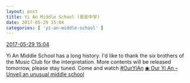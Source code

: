 ```yaml
---
layout: post
title: Yi An Middle School (易安中学)
date: 2017-05-29 15:04
categories: [ 'yi-an-middle-school' ]
---
```


<div class="weibo-info">
  <a href="http://weibo.com/6074218720/F5lU26xxZ">2017-05-29 15:04</a>
</div>

Yi An Middle School has a long history. I'd like to thank the six brothers of the Music Club for the interpretation. More contents will be released tomorrow, please stay tuned. Come and watch [#OurYiAn](http://weibo.com/p/100808ebb44b6f1c0551b04512c70f6ba54dbc) [◉ Our Yi An – Unveil an unusual middle school](https://v.qq.com/x/cover/u3iaqazll0oienm/w050805j1y1.html)
